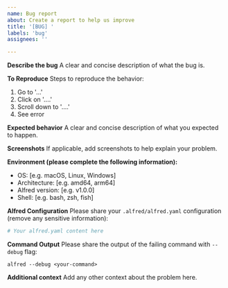 ```yaml
---
name: Bug report
about: Create a report to help us improve
title: '[BUG] '
labels: 'bug'
assignees: ''

---
```


**Describe the bug**
A clear and concise description of what the bug is.

**To Reproduce**
Steps to reproduce the behavior:
1. Go to '...'
2. Click on '....'
3. Scroll down to '....'
4. See error

**Expected behavior**
A clear and concise description of what you expected to happen.

**Screenshots**
If applicable, add screenshots to help explain your problem.

**Environment (please complete the following information):**
 - OS: [e.g. macOS, Linux, Windows]
 - Architecture: [e.g. amd64, arm64]
 - Alfred version: [e.g. v1.0.0]
 - Shell: [e.g. bash, zsh, fish]

**Alfred Configuration**
Please share your `.alfred/alfred.yaml` configuration (remove any sensitive information):

```yaml
# Your alfred.yaml content here
```

**Command Output**
Please share the output of the failing command with `--debug` flag:

```
alfred --debug <your-command>
```

**Additional context**
Add any other context about the problem here.